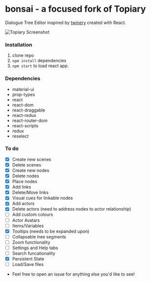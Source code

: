 # bonsai - a focused fork of Topiary

Dialogue Tree Editor inspired by [twinery](http://www.twinery.org) created with React.

![Topiary Screenshot](https://github.com/bgk-/topiary/blob/master/docs/topiary.png)

### Installation

1.  clone repo
2.  `npm install` dependencies
3.  `npm start` to load react app.

### Dependencies

* material-ui
* prop-types
* react
* react-dom
* react-draggable
* react-redux
* react-router-dom
* react-scripts
* redux
* reselect

### To do

* [x] Create new scenes
* [x] Delete scenes
* [x] Create new nodes
* [x] Delete nodes
* [x] Place nodes
* [x] Add links
* [x] Delete/Move links
* [x] Visual cues for linkable nodes
* [x] Add actors
* [x] Delete actors (need to address nodes to actor relationship)
* [ ] Add custom colours
* [ ] Actor Avatars
* [ ] Items/Variables
* [x] Tooltips (needs to be expanded upon)
* [ ] Collapsable tree segments
* [ ] Zoom functionality
* [ ] Settings and Help tabs
* [ ] Search funcationality
* [x] Persistent State
* [ ] Load/Save files

* Feel free to open an issue for anything else you'd like to see!
